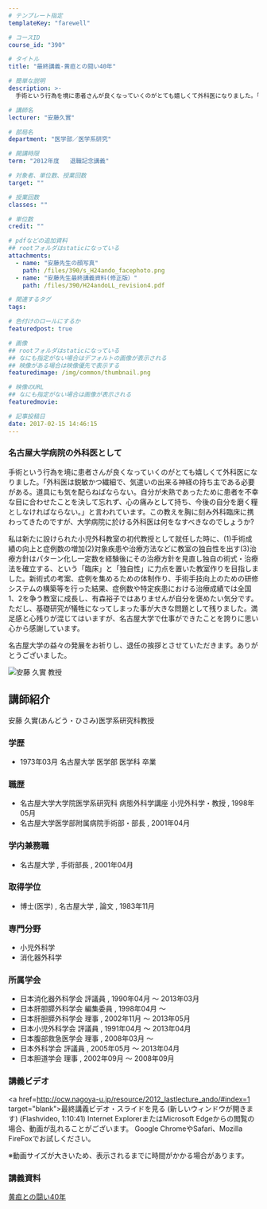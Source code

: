 ```yaml
---
# テンプレート指定
templateKey: "farewell"

# コースID
course_id: "390"

# タイトル
title: "最終講義-黄疸との闘い40年"

# 簡単な説明
description: >-
  手術という行為を境に患者さんが良くなっていくのがとても嬉しくて外科医になりました。「外科医は鋭敏かつ繊細で、気遣いの出来る神経の持ち主である必要がある。道具にも気を配らねばならない。自分が未熟であ...

# 講師名
lecturer: "安藤久實"

# 部局名
department: "医学部／医学系研究"

# 開講時限
term: "2012年度	退職記念講義"

# 対象者、単位数、授業回数
target: ""

# 授業回数
classes: ""

# 単位数
credit: ""

# pdfなどの追加資料
## rootフォルダはstaticになっている
attachments: 
  - name: "安藤先生の顔写真" 
    path: /files/390/s_H24ando_facephoto.png
  - name: "安藤先生最終講義資料(修正版）" 
    path: /files/390/H24andoLL_revision4.pdf

# 関連するタグ
tags:

# 色付けのロールにするか
featuredpost: true

# 画像
## rootフォルダはstaticになっている
## なにも指定がない場合はデフォルトの画像が表示される
## 映像がある場合は映像優先で表示する
featuredimage: /img/common/thumbnail.png

# 映像のURL
## なにも指定がない場合は画像が表示される
featuredmovie: 

# 記事投稿日
date: 2017-02-15 14:46:15
---
```


### 名古屋大学病院の外科医として

手術という行為を境に患者さんが良くなっていくのがとても嬉しくて外科医になりました。「外科医は鋭敏かつ繊細で、気遣いの出来る神経の持ち主である必要がある。道具にも気を配らねばならない。自分が未熟であったために患者を不幸な目に合わせたことを決して忘れず、心の痛みとして持ち、今後の自分を磨く糧としなければならない。」と言われています。この教えを胸に刻み外科臨床に携わってきたのですが、大学病院に於ける外科医は何をなすべきなのでしょうか?

私は新たに設けられた小児外科教室の初代教授として就任した時に、(1)手術成績の向上と症例数の増加(2)対象疾患や治療方法などに教室の独自性を出す(3)治療方針はパターン化し一定数を経験後にその治療方針を見直し独自の術式・治療法を確立する、という「臨床」と「独自性」に力点を置いた教室作りを目指しました。新術式の考案、症例を集めるための体制作り、手術手技向上のための研修システムの構築等を行った結果、症例数や特定疾患における治療成績では全国1、2を争う教室に成長し、有森裕子ではありませんが自分を褒めたい気分です。ただし、基礎研究が犠牲になってしまった事が大きな問題として残りました。満足感と心残りが混じてはいますが、名古屋大学で仕事ができたことを誇りに思い心から感謝しています。

名古屋大学の益々の発展をお祈りし、退任の挨拶とさせていただきます。ありがとうございました。


![安藤 久實 教授](/files/390/s_H24ando_facephoto.png) 
## 講師紹介

安藤 久實(あんどう・ひさみ)医学系研究科教授

### 学歴

* 1973年03月 名古屋大学 医学部 医学科 卒業

### 職歴

* 名古屋大学大学院医学系研究科 病態外科学講座 小児外科学・教授 , 1998年05月
* 名古屋大学医学部附属病院手術部・部長 , 2001年04月

### 学内兼務職

* 名古屋大学 , 手術部長 , 2001年04月

### 取得学位

* 博士(医学) , 名古屋大学 , 論文 , 1983年11月

### 専門分野

* 小児外科学
* 消化器外科学

### 所属学会

* 日本消化器外科学会 評議員 , 1990年04月 〜 2013年03月
* 日本肝胆膵外科学会 編集委員 , 1998年04月 〜
* 日本肝胆膵外科学会 理事 , 2002年11月 〜 2013年05月
* 日本小児外科学会 評議員 , 1991年04月 〜 2013年04月
* 日本腹部救急医学会 理事 , 2008年03月 〜
* 日本外科学会 評議員 , 2005年05月 〜 2013年04月
* 日本胆道学会 理事 , 2002年09月 〜 2008年09月


### 講義ビデオ

<a href=http://ocw.nagoya-u.jp/resource/2012_lastlecture_ando/#index=1 target="blank">最終講義ビデオ・スライドを見る (新しいウィンドウが開きます)</a> (Flashvideo, 1:10:41)
Internet ExplorerまたはMicrosoft Edgeからの閲覧の場合、動画が乱れることがございます。
Google ChromeやSafari、Mozilla FireFoxでお試しください。

※動画サイズが大きいため、表示されるまでに時間がかかる場合があります。

### 講義資料

[黄疸との闘い40年](/files/390/H24andoLL_revision4.pdf) 
